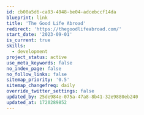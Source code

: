 ```yaml
---
id: cb00a5d6-ca93-4948-be04-adcebccf14da
blueprint: link
title: 'The Good Life Abroad'
redirect: 'https://thegoodlifeabroad.com/'
start_date: '2023-09-01'
is_current: true
skills:
  - development
project_status: active
use_meta_keywords: false
no_index_page: false
no_follow_links: false
sitemap_priority: '0.5'
sitemap_changefreq: daily
override_twitter_settings: false
updated_by: 25de984e-075a-47a8-8b41-32e9880eb240
updated_at: 1720289852
---
```

